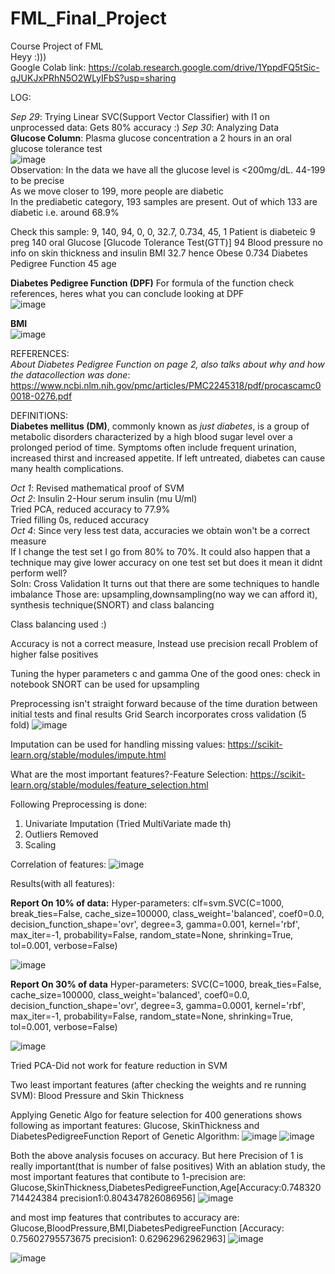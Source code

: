 # FML_Final_Project
Course Project of FML  
Heyy :)))  
Google Colab link: https://colab.research.google.com/drive/1YppdFQ5tSic-qJUKJxPRhN5O2WLyIFbS?usp=sharing  
  
LOG:

*Sep 29*: Trying Linear SVC(Support Vector Classifier) with l1 on unprocessed data: Gets 80% accuracy :)
*Sep 30*: Analyzing Data  
**Glucose Column**: Plasma glucose concentration a 2 hours in an oral glucose tolerance test  
![image](https://user-images.githubusercontent.com/88259695/135402142-d537f6c7-5567-4cff-b139-7b9553f2929c.png)   
Observation: In the data we have all the glucose level is <200mg/dL. 44-199 to be precise  
As we move closer to 199, more people are diabetic  
In the prediabetic category, 193 samples are present. Out of which 133 are diabetic i.e. around 68.9%  

Check this sample: 9,	140,	94,	0,	0,	32.7,	0.734,	45,	1
Patient is diabeteic
9 preg
140 oral Glucose [Glucode Tolerance Test(GTT)]
94 Blood pressure
no info on skin thickness and insulin
BMI 32.7 hence Obese
0.734 Diabetes Pedigree Function
45 age

**Diabetes Pedigree Function  (DPF)**
For formula of the function check references, heres what you can conclude looking at DPF  
![image](https://user-images.githubusercontent.com/88259695/135406674-f6406b53-f40d-4a47-80ba-aae90650066c.png)
  
  
**BMI**  
![image](https://user-images.githubusercontent.com/88259695/135403626-09b78e96-fcc2-44ac-9fab-4fae502d3bd4.png)

REFERENCES:  
*About Diabetes Pedigree Function on page 2, also talks about why and how the datacollection was done*: https://www.ncbi.nlm.nih.gov/pmc/articles/PMC2245318/pdf/procascamc00018-0276.pdf

DEFINITIONS:  
**Diabetes mellitus (DM)**, commonly known as _just diabetes_, is a group of metabolic disorders characterized by a high blood sugar level over a prolonged period of time. Symptoms often include frequent urination, increased thirst and increased appetite. If left untreated, diabetes can cause many health complications.


*Oct 1*: Revised mathematical proof of SVM  
*Oct 2*: Insulin 2-Hour serum insulin (mu U/ml)  
Tried PCA, reduced accuracy to 77.9%  
Tried filling 0s, reduced accuracy    
*Oct 4*: Since very less test data, accuracies we obtain won't be a correct measure  
If I change the test set I go from 80% to 70%. It could also happen that a technique may give lower accuracy on one test set but does it mean it didnt perform well?   
Soln: Cross Validation
It turns out that there are some techniques to handle imbalance
Those are: upsampling,downsampling(no way we can afford it), synthesis technique(SNORT) and class balancing

Class balancing used :)

Accuracy is not a correct measure, Instead use precision recall
Problem of higher false positives

Tuning the hyper parameters c and gamma
One of the good ones: check in notebook
SNORT can be used for upsampling

Preprocessing isn't straight forward because of the time duration between initial tests and final results
Grid Search incorporates cross validation (5 fold)
![image](https://user-images.githubusercontent.com/88259695/136698194-021a97d4-7ccd-4761-85b5-2cba041be00d.png)


Imputation can be used for handling missing values:
https://scikit-learn.org/stable/modules/impute.html


What are the most important features?-Feature Selection:
https://scikit-learn.org/stable/modules/feature_selection.html


Following Preprocessing is done:
1) Univariate Imputation (Tried MultiVariate made th)
2) Outliers Removed
3) Scaling


Correlation of features:
![image](https://user-images.githubusercontent.com/88259695/141613718-1a342507-3794-4b83-9f36-3afec1929e22.png)


Results(with all features):

**Report On 10% of data:**
Hyper-parameters:
clf=svm.SVC(C=1000, break_ties=False, cache_size=100000, class_weight='balanced',
    coef0=0.0, decision_function_shape='ovr', degree=3, gamma=0.001,
    kernel='rbf', max_iter=-1, probability=False, random_state=None,
    shrinking=True, tol=0.001, verbose=False)
    
![image](https://user-images.githubusercontent.com/88259695/141613775-915d8744-9ffd-4b9f-8d11-ecab38bf0041.png)

**Report On 30% of data**
Hyper-parameters:
SVC(C=1000, break_ties=False, cache_size=100000, class_weight='balanced',
    coef0=0.0, decision_function_shape='ovr', degree=3, gamma=0.0001,
    kernel='rbf', max_iter=-1, probability=False, random_state=None,
    shrinking=True, tol=0.001, verbose=False)

![image](https://user-images.githubusercontent.com/88259695/141614028-a891c282-ea12-4ad5-825e-4084d9d9376d.png)


Tried PCA-Did not work for feature reduction in SVM

Two least important features (after checking the weights and re running SVM):
Blood Pressure and Skin Thickness

Applying Genetic Algo for feature selection for 400 generations shows following as important features:
Glucose, SkinThickness and 	DiabetesPedigreeFunction
Report of Genetic Algorithm:
![image](https://user-images.githubusercontent.com/88259695/141613908-02961999-8e62-4c62-8a4e-7487a11336ee.png)
![image](https://user-images.githubusercontent.com/88259695/141613913-a42f11e3-8fa1-4875-8b06-96100533e0c0.png)



Both the above analysis focuses on accuracy. But here Precision of 1 is really important(that is number of false positives)
With an ablation study, the most important features that contibute to 1-precision are: Glucose,SkinThickness,DiabetesPedigreeFunction,Age[Accuracy:0.748320714424384 precision1:0.804347826086956]
![image](https://user-images.githubusercontent.com/88259695/141643167-ee079edb-1247-4b48-b34a-7faffc0fad1b.png)



and most imp features that contributes to accuracy are: Glucose,BloodPressure,BMI,DiabetesPedigreeFunction [Accuracy: 0.75602795573675 precision1: 0.62962962962963]
![image](https://user-images.githubusercontent.com/88259695/141643150-9d53449a-3cbc-40f5-a027-c2b7d732e568.png)

![image](https://user-images.githubusercontent.com/88259695/141643109-26e1f309-205d-4a9c-a437-96d1980fe5c4.png)
